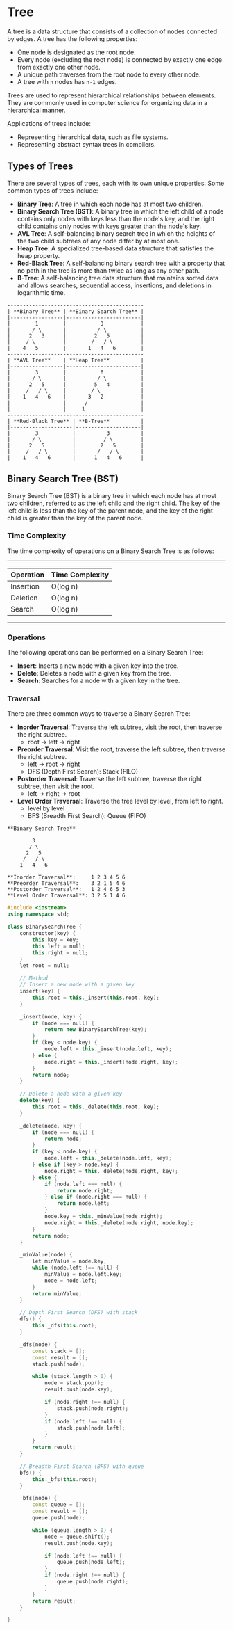 # Tree

A tree is a data structure that consists of a collection of nodes connected by edges. A tree has the following properties:

- One node is designated as the root node.
- Every node (excluding the root node) is connected by exactly one edge from exactly one other node.
- A unique path traverses from the root node to every other node.
- A tree with `n` nodes has `n-1` edges.

Trees are used to represent hierarchical relationships between elements. They are commonly used in computer science for organizing data in a hierarchical manner.

Applications of trees include:

- Representing hierarchical data, such as file systems.
- Representing abstract syntax trees in compilers.

## Types of Trees

There are several types of trees, each with its own unique properties. Some common types of trees include:

- **Binary Tree**: A tree in which each node has at most two children.
- **Binary Search Tree (BST)**: A binary tree in which the left child of a node contains only nodes with keys less than the node's key, and the right child contains only nodes with keys greater than the node's key.
- **AVL Tree**: A self-balancing binary search tree in which the heights of the two child subtrees of any node differ by at most one.
- **Heap Tree**: A specialized tree-based data structure that satisfies the heap property.
- **Red-Black Tree**: A self-balancing binary search tree with a property that no path in the tree is more than twice as long as any other path.
- **B-Tree**: A self-balancing tree data structure that maintains sorted data and allows searches, sequential access, insertions, and deletions in logarithmic time.

```plaintext
--------------------------------------------
| **Binary Tree** | **Binary Search Tree** |
|-----------------|------------------------|
|        1        |           3            |
|       / \       |          / \           |
|      2   3      |         2   5          |
|     / \         |        /   / \         |
|    4   5        |       1   4   6        |
--------------------------------------------
| **AVL Tree**    | **Heap Tree**          |
|-----------------|------------------------|
|        3        |           6            |
|       / \       |          / \           |
|      2   5      |         5   4          |
|     /   / \     |        / \             |
|    1   4   6    |       3   2            |
|                 |      /                 |
|                 |     1                  |
--------------------------------------------
| **Red-Black Tree** | **B-Tree**          |
|--------------------|---------------------|
|        3           |          3          |
|       / \          |         / \         |
|      2   5         |        2   5        |
|     /   / \        |       /   / \       |
|    1   4   6       |      1   4   6      |
```

## Binary Search Tree (BST)

Binary Search Tree (BST) is a binary tree in which each node has at most two children, referred to as the left child and the right child. The key of the left child is less than the key of the parent node, and the key of the right child is greater than the key of the parent node.

### Time Complexity

The time complexity of operations on a Binary Search Tree is as follows:

-------------------------------
| Operation | Time Complexity |
|-----------|-----------------|
| Insertion | O(log n)        |
| Deletion  | O(log n)        |
| Search    | O(log n)        |
-------------------------------

### Operations

The following operations can be performed on a Binary Search Tree:

- **Insert**: Inserts a new node with a given key into the tree.
- **Delete**: Deletes a node with a given key from the tree.
- **Search**: Searches for a node with a given key in the tree.

### Traversal

There are three common ways to traverse a Binary Search Tree:

- **Inorder Traversal**: Traverse the left subtree, visit the root, then traverse the right subtree.
  - root -> left -> right
- **Preorder Traversal**: Visit the root, traverse the left subtree, then traverse the right subtree.
  - left -> root -> right
  - DFS (Depth First Search): Stack (FILO)
- **Postorder Traversal**: Traverse the left subtree, traverse the right subtree, then visit the root.
  - left -> right -> root
- **Level Order Traversal**: Traverse the tree level by level, from left to right.
  - level by level
  - BFS (Breadth First Search): Queue (FIFO)

```plaintext
**Binary Search Tree**

        3
       / \
      2   5
     /   / \
    1   4   6

**Inorder Traversal**:     1 2 3 4 5 6
**Preorder Traversal**:    3 2 1 5 4 6
**Postorder Traversal**:   1 2 4 6 5 3
**Level Order Traversal**: 3 2 5 1 4 6
```

```cpp
#include <iostream>
using namespace std;

class BinarySearchTree {
    constructor(key) {
        this.key = key;
        this.left = null;
        this.right = null;
    }
    let root = null;

    // Method
    // Insert a new node with a given key
    insert(key) {
        this.root = this._insert(this.root, key);
    }

    _insert(node, key) {
        if (node === null) {
            return new BinarySearchTree(key);
        }
        if (key < node.key) {
            node.left = this._insert(node.left, key);
        } else {
            node.right = this._insert(node.right, key);
        }
        return node;
    }

    // Delete a node with a given key
    delete(key) {
        this.root = this._delete(this.root, key);
    }

    _delete(node, key) {
        if (node === null) {
            return node;
        }
        if (key < node.key) {
            node.left = this._delete(node.left, key);
        } else if (key > node.key) {
            node.right = this._delete(node.right, key);
        } else {
            if (node.left === null) {
                return node.right;
            } else if (node.right === null) {
                return node.left;
            }
            node.key = this._minValue(node.right);
            node.right = this._delete(node.right, node.key);
        }
        return node;
    }

    _minValue(node) {
        let minValue = node.key;
        while (node.left !== null) {
            minValue = node.left.key;
            node = node.left;
        }
        return minValue;
    }

    // Depth First Search (DFS) with stack
    dfs() {
        this._dfs(this.root);
    }

    _dfs(node) {
        const stack = [];
        const result = [];
        stack.push(node);

        while (stack.length > 0) {
            node = stack.pop();
            result.push(node.key);

            if (node.right !== null) {
                stack.push(node.right);
            }
            if (node.left !== null) {
                stack.push(node.left);
            }
        }
        return result;
    }

    // Breadth First Search (BFS) with queue
    bfs() {
        this._bfs(this.root);
    }

    _bfs(node) {
        const queue = [];
        const result = [];
        queue.push(node);

        while (queue.length > 0) {
            node = queue.shift();
            result.push(node.key);

            if (node.left !== null) {
                queue.push(node.left);
            }
            if (node.right !== null) {
                queue.push(node.right);
            }
        }
        return result;
    }

}
```
